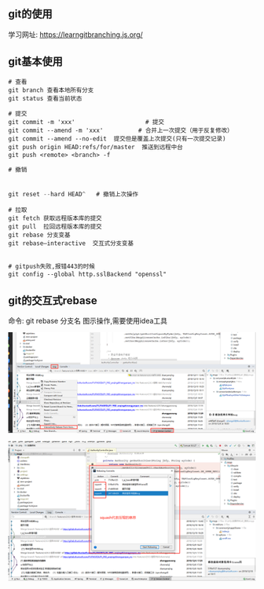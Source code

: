 ## git的使用

学习网址: https://learngitbranching.js.org/



## git基本使用

```
# 查看
git branch 查看本地所有分支
git status 查看当前状态 
```

```
# 提交
git commit -m 'xxx'                    # 提交 
git commit --amend -m 'xxx'          # 合并上一次提交（用于反复修改） 
git commit --amend --no-edit  提交但是覆盖上次提交(只有一次提交记录)
git push origin HEAD:refs/for/master  推送到远程中台
git push <remote> <branch> -f
```

```java
# 撤销


git reset --hard HEAD^   # 撤销上次操作

```

```
# 拉取 
git fetch 获取远程版本库的提交
git pull  拉回远程版本库的提交
git rebase 分支变基
git rebase–interactive  交互式分支变基
```

```shell script

# gitpush失败,报错443的时候
git config --global http.sslBackend "openssl" 

```
## git的交互式rebase
命令: git rebase 分支名
图示操作,需要使用idea工具

![images](./assets/idea-rebase01.png)

![images](./assets/idea-rebase02.png)